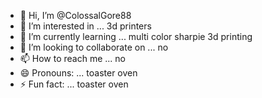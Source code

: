 - 👋 Hi, I’m @ColossalGore88
- 👀 I’m interested in ... 3d printers
- 🌱 I’m currently learning ... multi color sharpie 3d printing
- 💞️ I’m looking to collaborate on ... no
- 📫 How to reach me ... no
- 😄 Pronouns: ... toaster oven
- ⚡ Fun fact: ... toaster oven

<!---
ColossalGore88/ColossalGore88 is a ✨ special ✨ repository because its `README.md` (this file) appears on your GitHub profile.
You can click the Preview link to take a look at your changes.
--->
